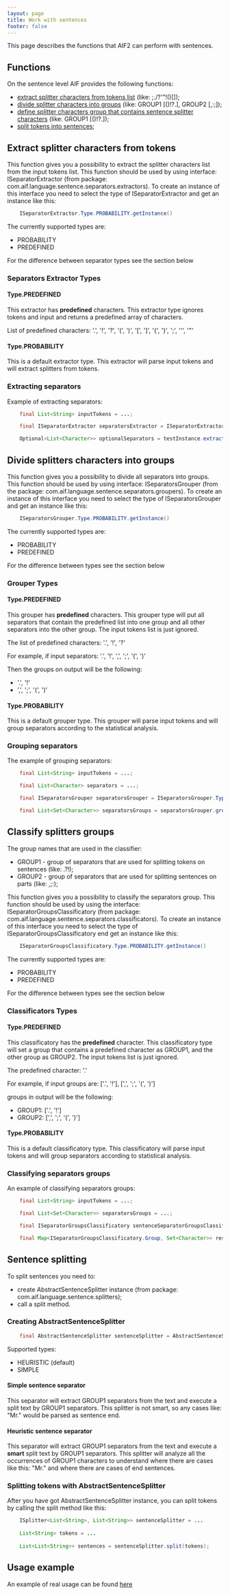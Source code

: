 ```yaml
---
layout: page
title: Work with sentences
footer: false
---
```


This page describes the functions that AIF2 can perform with sentences.

## Functions

On the sentence level AIF provides the following functions:

* [extract splitter characters from tokens list](#extract-splitters-characters-from-tokens) (like: ;./?'"!()[]);
* [divide splitter characters into groups](#divide-splitters-characters-on-groups) (like: GROUP1 [()!?.], GROUP2 [,:;]);
* [define splitter characters group that contains sentence splitter characters](#classify-splitters-groups) (like: GROUP1 [()!?.]);
* [split tokens into sentences](#sentence-splitting);

## <a id="extract-splitters-characters-from-tokens"></a> Extract splitter characters from tokens

This function gives you a possibility to extract the splitter characters list from the input tokens list. 
This function should be used by using interface: ISeparatorExtractor (from package: com.aif.language.sentence.separators.extractors). To create an instance of this interface you need to select the type of ISeparatorExtractor and get an instance like this:

``` java
    ISeparatorExtractor.Type.PROBABILITY.getInstance()
```

The currently supported types are:

* PROBABILITY
* PREDEFINED

For the difference between separator types see the section below

### Separators Extractor Types 

#### Type.PREDEFINED

This extractor has **predefined** characters. This extractor type ignores tokens and input and returns a predefined array of characters. 

List of predefined characters: '.', '!', '?', '(', ')', '[', ']', '{', '}', ';', '\'', '\"'

#### Type.PROBABILITY

This is a default extractor type. This extractor will parse input tokens and will extract splitters from tokens. 

### Extracting separators

Example of extracting separators:

``` java
    final List<String> inputTokens = ...;

    final ISeparatorExtractor separatorsExtractor = ISeparatorExtractor.Type.PROBABILITY.getInstance();

    Optional<List<Character>> optionalSeparators = testInstance.extract(inputTokens);
```

## <a id="divide-splitters-characters-on-groups"></a>Divide splitters characters into groups

This function gives you a possibility to divide all separators into groups. This function should be used by using interface: ISeparatorsGrouper (from the package: com.aif.language.sentence.separators.groupers). To create an instance of this interface you need to select the type of ISeparatorsGrouper and get an instance like this:

``` java
    ISeparatorsGrouper.Type.PROBABILITY.getInstance()
```

The currently supported types are:

* PROBABILITY
* PREDEFINED

For the difference between types see the section below

### Grouper Types 

#### Type.PREDEFINED

This grouper has **predefined** characters. This grouper type will put all separators that contain the predefined list into one group and all other separators into the other group. The input tokens list is just ignored. 

The list of predefined characters:  '.', '!', '?'

For example, if input separators: '.', '!', ',', ';', '(', ')'

Then the groups on output will be the following:

* '.', '!'
* ',', ';', '(', ')'

#### Type.PROBABILITY

This is a default grouper type. This grouper will parse input tokens and will group separators according to the statistical analysis.  

### Grouping separators

The example of grouping separators:

``` java
    final List<String> inputTokens = ...;

    final List<Character> separators = ...; 

    final ISeparatorsGrouper separatorsGrouper = ISeparatorsGrouper.Type.PROBABILITY.getInstance();

    final List<Set<Character>> separatorsGroups = separatorsGrouper.group(inputTokens, separators)
```

## <a id="classify-splitters-groups"></a>Classify splitters groups

The group names that are used in the classifier:

* GROUP1 - group of separators that are used for splitting tokens on sentences (like: .?!);
* GROUP2 - group of separators that are used for splitting sentences on parts (like: ,;:);

This function gives you a possibility to classify the separators group. This function should be used by using the interface: ISeparatorGroupsClassificatory (from package: com.aif.language.sentence.separators.classificators). To create an instance of this interface you need to select the type of ISeparatorGroupsClassificatory end get an instance like this:

``` java
    ISeparatorGroupsClassificatory.Type.PROBABILITY.getInstance()
```

The currently supported types are:

* PROBABILITY
* PREDEFINED

For the difference between types see the section below

### Classificators Types 

#### Type.PREDEFINED

This classificatory has the **predefined** character. This classificatory type will set a group that contains a predefined character as GROUP1, and the other group as GROUP2. The input tokens list is just ignored. 

The predefined character:  '.'

For example, if input groups are: ['.', '!'], [',', ';', '(', ')']

groups in output will be the following:

* GROUP1: ['.', '!']
* GROUP2: [',', ';', '(', ')']

#### Type.PROBABILITY

This is a default classificatory type. This classificatory will parse input tokens and will group separators according to statistical analysis.  

### Classifying separators groups

An example of classifying separators groups:

``` java
    final List<String> inputTokens = ...;

    final List<Set<Character>> separatorsGroups = ...; 

    final ISeparatorGroupsClassificatory sentenceSeparatorGroupsClassificatory = ISeparatorGroupsClassificatory.Type.PROBABILITY.getInstance();

    final Map<ISeparatorGroupsClassificatory.Group, Set<Character>> result = sentenceSeparatorGroupsClassificatory.classify(inputTokens, separatorGroups);
```

## <a id="sentence-splitting"></a>Sentence splitting

To split sentences you need to:

* create AbstractSentenceSplitter instance (from package: com.aif.language.sentence.splitters);
* call a split method.

### Creating AbstractSentenceSplitter

``` java
    final AbstractSentenceSplitter sentenceSplitter = AbstractSentenceSplitter.Type.HEURISTIC.getInstance();
```

Supported types:

* HEURISTIC (default)
* SIMPLE

#### Simple sentence separator

This separator will extract GROUP1 separators from the text and execute a split text by GROUP1 separators. This splitter is not smart, so any cases like: "Mr." would be parsed as sentence end.

#### Heuristic sentence separator

This separator will extract GROUP1 separators from the text and execute a **smart** split text by GROUP1 separators. This splitter will analyze all the occurrences of GROUP1 characters to understand where there are cases like this: "Mr." and where there are cases of end sentences.

### Splitting tokens with AbstractSentenceSplitter

After you have got AbstractSentenceSplitter instance, you can split tokens by calling the split method like this:

``` java
    ISplitter<List<String>, List<String>> sentenceSplitter = ...
    
    List<String> tokens = ...
    
    List<List<String>> sentences = sentenceSplitter.split(tokens);
```

## Usage example 

An example of real usage can be found [here](https://github.com/b0noI/aif-cli/blob/master/src/main/java/com/aif/language/sentence/SentenceSplitCommand.java#L40)